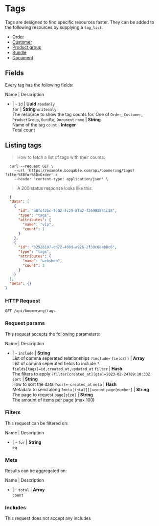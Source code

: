 # Tags

Tags are designed to find specific resources faster. They can be added to the following resources by supplying a `tag_list`.

- [Order](#orders)
- [Customer](#customers)
- [Product group](#product_groups)
- [Bundle](#bundles)
- [Document](#documents)

## Fields
Every tag has the following fields:

Name | Description
- | -
`id` | **Uuid** `readonly`<br>
`for` | **String** `writeonly`<br>The resource to show the tag counts for. One of `Order`, `Customer`, `ProductGroup`, `Bundle`, `Document`
`name` | **String** <br>Name of the tag
`count` | **Integer** <br>Total count


## Listing tags



> How to fetch a list of tags with their counts:

```shell
  curl --request GET \
    --url 'https://example.booqable.com/api/boomerang/tags?filter%5Bfor%5D=Order' \
    --header 'content-type: application/json' \
```

> A 200 status response looks like this:

```json
  {
  "data": [
    {
      "id": "a0fd42bc-fc02-4c29-8fa2-f26993881c38",
      "type": "tags",
      "attributes": {
        "name": "vip",
        "count": 1
      }
    },
    {
      "id": "32928107-cd72-408d-a926-2f30c68ab8c6",
      "type": "tags",
      "attributes": {
        "name": "webshop",
        "count": 3
      }
    }
  ],
  "meta": {}
}
```

### HTTP Request

`GET /api/boomerang/tags`

### Request params

This request accepts the following parameters:

Name | Description
- | -
`include` | **String** <br>List of comma seperated relationships `?include=`
`fields[]` | **Array** <br>List of comma seperated fields to include `?fields[tags]=id,created_at,updated_at`
`filter` | **Hash** <br>The filters to apply `?filter[created_at][gte]=2023-02-24T09:10:33Z`
`sort` | **String** <br>How to sort the data `?sort=-created_at`
`meta` | **Hash** <br>Metadata to send along `?meta[total][]=count`
`page[number]` | **String** <br>The page to request
`page[size]` | **String** <br>The amount of items per page (max 100)


### Filters

This request can be filtered on:

Name | Description
- | -
`for` | **String** <br>`eq`


### Meta

Results can be aggregated on:

Name | Description
- | -
`total` | **Array** <br>`count`


### Includes

This request does not accept any includes